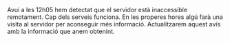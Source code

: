 Avui a les 12h05 hem detectat que el servidor està inaccessible remotament. Cap dels serveis funciona. En les properes hores algú farà una visita al servidor per aconseguir més informació. Actualitzarem aquest avís amb la informació que anem obtenint.
